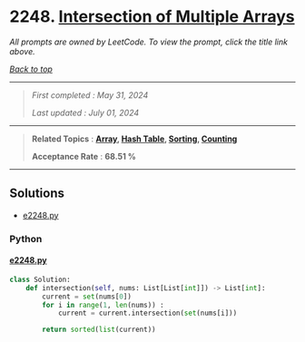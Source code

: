 # 2248. [Intersection of Multiple Arrays](<https://leetcode.com/problems/intersection-of-multiple-arrays>)

*All prompts are owned by LeetCode. To view the prompt, click the title link above.*

*[Back to top](<../README.md>)*

------

> *First completed : May 31, 2024*
>
> *Last updated : July 01, 2024*

------

> **Related Topics** : **[Array](<by_topic/Array.md>), [Hash Table](<by_topic/Hash Table.md>), [Sorting](<by_topic/Sorting.md>), [Counting](<by_topic/Counting.md>)**
>
> **Acceptance Rate** : **68.51 %**

------

## Solutions

- [e2248.py](<../my-submissions/e2248.py>)
### Python
#### [e2248.py](<../my-submissions/e2248.py>)
```Python
class Solution:
    def intersection(self, nums: List[List[int]]) -> List[int]:
        current = set(nums[0])
        for i in range(1, len(nums)) :
            current = current.intersection(set(nums[i]))

        return sorted(list(current))    
```

